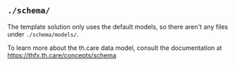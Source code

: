 ## `./schema/`

The template solution only uses the default models, so there aren't any files under `./schema/models/`.

To learn more about the th.care data model, consult the documentation at https://thfx.th.care/concepts/schema
